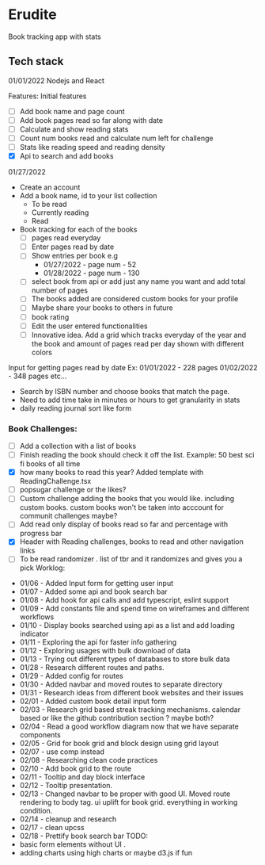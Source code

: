 # Erudite

Book tracking app with stats

## Tech stack

01/01/2022 Nodejs and React

Features:
Initial features

- [ ] Add book name and page count
- [ ] Add book pages read so far along with date
- [ ] Calculate and show reading stats
- [ ] Count num books read and calculate num left for challenge
- [ ] Stats like reading speed and reading density
- [x] Api to search and add books

01/27/2022

- Create an account
- Add a book name, id to your list collection
  - To be read
  - Currently reading
  - Read
- Book tracking for each of the books
  - [ ] pages read everyday
  - [ ] Enter pages read by date
  - [ ] Show entries per book e.g
    - 01/27/2022 - page num - 52
    - 01/28/2022 - page num - 130
  - [ ] select book from api or add just any name you want and add total number of pages
  - [ ] The books added are considered custom books for your profile
  - [ ] Maybe share your books to others in future
  - [ ] book rating
  - [ ] Edit the user entered functionalities
  - [ ] Innovative idea. Add a grid which tracks everyday of the year and the book and amount of pages read per day shown with different colors
 
Input for getting pages read by date
Ex: 01/01/2022 - 228 pages
01/02/2022 - 348 pages etc...

- Search by ISBN number and choose books that match the page.
- Need to add time take in minutes or hours to get granularity in stats
- daily reading journal sort like form

### Book Challenges:

- [ ] Add a collection with a list of books
- [ ] Finish reading the book should check it off the list. Example: 50 best sci fi books of all time
- [x] how many books to read this year? Added template with ReadingChallenge.tsx
- [ ] popsugar challenge or the likes?
- [ ] Custom challenge adding the books that you would like. including custom books. custom books won't be taken into acccount for communit challenges maybe?
- [ ] Add read only display of books read so far and percentage with progress bar
- [x] Header with Reading challenges, books to read and other navigation links
- [ ] To be read randomizer . list of tbr and it randomizes and gives you a pick
Worklog:

- 01/06 - Added Input form for getting user input
- 01/07 - Added some api and book search bar
- 01/08 - Add hook for api calls and add typescript, eslint support
- 01/09 - Add constants file and spend time on wireframes and different workflows
- 01/10 - Display books searched using api as a list and add loading indicator
- 01/11 - Exploring the api for faster info gathering
- 01/12 - Exploring usages with bulk download of data
- 01/13 - Trying out different types of databases to store bulk data
- 01/28 - Research different routes and paths.
- 01/29 - Added config for routes 
- 01/30 - Added navbar and moved routes to separate directory
- 01/31 - Research ideas from different book websites and their issues
- 02/01 - Added custom book detail input form
- 02/03 - Research grid based streak tracking mechanisms. calendar based or like the github contribution section ? maybe both?
- 02/04 - Read a good workflow diagram now that we have separate components
- 02/05 - Grid for book grid and block design using grid layout
- 02/07 - use comp instead
- 02/08 - Researching clean code practices
- 02/10 - Add book grid to the route
- 02/11 - Tooltip and day block interface
- 02/12 - Tooltip presentation. 
- 02/13 - Changed navbar to be proper with good UI. Moved route rendering to body tag. ui uplift for book grid. everything in working condition. 
- 02/14 - cleanup and  research
- 02/17 - clean upcss 
- 02/18 - Prettify book search bar
TODO:
- basic form elements without UI .
- adding charts using high charts or maybe d3.js if fun
